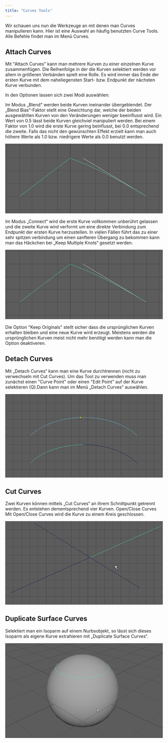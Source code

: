 ```yaml
---
title: "Curves Tools"
---
```


Wir schauen uns nun die Werkzeuge an mit denen man Curves manipulieren kann.
Hier ist eine Auswahl an häufig benutzten Curve Tools.
Alle Befehle findet man im Menü <span class="menu">Curves</span>.

## Attach Curves

Mit "Attach Curves" kann man mehrere Kurven zu einer einzelnen Kurve zusammenfügen. Die Reihenfolge in der die Kurven selektiert werden vor allem in größeren Verbänden spielt eine Rolle. Es wird immer das Ende der ersten Kurve mit dem naheliegensten Start- bzw. Endpunkt der nächsten Kurve verbunden.

In den Optionen lassen sich zwei Modi auswählen:

Im Modus „Blend“ werden beide Kurven ineinander übergeblendet.
Der „Blend Bias“-Faktor stellt eine Gewichtung dar, welche der beiden ausgewählten Kurven von den Veränderungen weniger beeinflusst wird. Ein Wert von 0.5 lässt beide Kurven gleichviel manipuliert werden. Bei einem Faktor von 1.0 wird die erste Kurve gering beinflusst, bei 0.0 entsprechend die zweite. Falls das nicht den gewünschten Effekt erzielt kann man auch höhere Werte als 1.0 bzw. niedrigere Werte als 0.0 benutzt werden.

![Blend](../../../assets/04a_modelling-nurbs/images/03_Curves-Grundlagen/CurvesAttachBlend.png)

Im Modus „Connect“ wird die erste Kurve vollkommen unberührt gelassen und die zweite Kurve
wird verformt um eine direkte Verbindung zum Endpunkt der ersten Kurve herzustellen.
In vielen Fällen führt das zu einer sehr spitzen verbindung um einen sanfteren Übergang
zu bekommen kann man das Häckchen bei „Keep Multiple Knots“ gesetzt werden.

![Connect](../../../assets/04a_modelling-nurbs/images/03_Curves-Grundlagen/CurvesAttachConnect.png)

Die Option "Keep Originals" stellt sicher dass die ursprünglichen Kurven erhalten bleiben und eine neue Kurve wird erzeugt. Meistens werden die ursprünglichen Kurven meist nicht mehr benötigt werden kann man die Option deaktiveren.

## Detach Curves

Mit „Detach Curves“ kann man eine Kurve durchtrennen (nicht zu verwechseln mit Cut Curves).
Um das Tool zu verwenden muss man zunächst einen "Curve Point" oder einen "Edit Point" auf der Kurve selektieren (Q).Dann kann man im Menü „Detach Curves“ auswählen.

![Detach Curves](../../../assets/04a_modelling-nurbs/images/03_Curves-Grundlagen/Detach.png)

## Cut Curves

Zwei Kurven können mittels „Cut Curves“ an ihrem Schnittpunkt getrennt werden. Es entstehen dementsprechend vier Kurven.
Open/Close Curves
Mit Open/Close Curves wird die Kurve zu einem Kreis geschlossen.

![Cut Curves](../../../assets/04a_modelling-nurbs/images/03_Curves-Grundlagen/Cut.png)

## Duplicate Surface Curves

Selektiert man ein Isoparm auf einem Nurbsobjekt, so lässt sich dieses Isoparm als eigene Kurve extrahieren mit „Duplicate Surface Curves“.

![Duplicate Surface Curves](../../../assets/04a_modelling-nurbs/images/03_Curves-Grundlagen/Duplicate.png)
